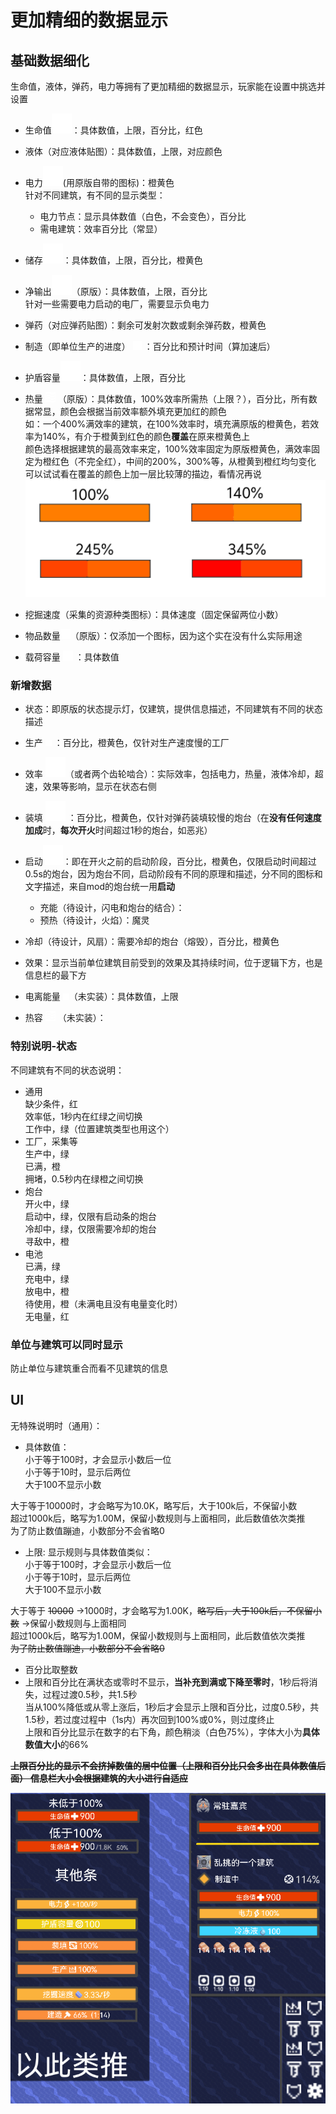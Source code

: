 # 更加精细的数据显示
## 基础数据细化
生命值，液体，弹药，电力等拥有了更加精细的数据显示，玩家能在设置中挑选并设置  
- 生命值![alt text](图/health.png)：具体数值，上限，百分比，红色  

- 液体（对应液体贴图）：具体数值，上限，对应颜色  
- 电力![alt text](图/lighting.png)(用原版自带的图标)：橙黄色  
针对不同建筑，有不同的显示类型：  
  - 电力节点：显示具体数值（白色，不会变色），百分比  
  - 需电建筑：效率百分比（常显）
- 储存![alt text](图/battery.png)：具体数值，上限，百分比，橙黄色
- 净输出![alt text](图/lighting.png)（原版）：具体数值，上限，百分比  
针对一些需要电力启动的电厂，需要显示负电力
- 弹药（对应弹药贴图）：剩余可发射次数或剩余弹药数，橙黄色
- 制造（即单位生产的进度） ![alt text](图/hammer.png) ：百分比和预计时间（算加速后）
- 护盾容量![alt text](图/shields.png)：具体数值，上限，百分比
- 热量 ![alt text](图/heat.png) （原版）：具体数值，100%效率所需热（上限？），百分比，所有数据常显，颜色会根据当前效率额外填充更加红的颜色  
如：一个400%满效率的建筑，在100%效率时，填充满原版的橙黄色，若效率为140%，有介于橙黄到红色的颜色**覆盖**在原来橙黄色上  
颜色选择根据建筑的最高效率来定，100%效率固定为原版橙黄色，满效率固定为橙红色（不完全红），中间的200%，300%等，从橙黄到橙红均匀变化  
可以试试看在覆盖的颜色上加一层比较薄的描边，看情况再说
![alt text](图/热量条.png)
- 挖掘速度（采集的资源种类图标）：具体速度（固定保留两位小数）
- 物品数量![alt text](图/totalitem.png)（原版）：仅添加一个图标，因为这个实在没有什么实际用途
- 载荷容量 ![alt text](图/loadcapacity.png) ：具体数值
### 新增数据
- 状态：即原版的状态提示灯，仅建筑，提供信息描述，不同建筑有不同的状态描述
- 生产 ![alt text](图/crafting.png) ：百分比，橙黄色，仅针对生产速度慢的工厂
- 效率 ![alt text](图/efficiency.png)（或者两个齿轮啮合）：实际效率，包括电力，热量，液体冷却，超速，效果等影响，显示在状态右侧
- 装填 ![alt text](图/ammunition-reloading.png) ：百分比，橙黄色，仅针对弹药装填较慢的炮台（在**没有任何速度加成**时，**每次开火**时间超过1秒的炮台，如恶兆）
- 启动![alt text](图/clock.png)：即在开火之前的启动阶段，百分比，橙黄色，仅限启动时间超过0.5s的炮台，因为炮台不同，启动阶段有不同的原理和描述，分不同的图标和文字描述，来自mod的炮台统一用**启动**  
  -  充能（待设计，闪电和炮台的结合）：
  -  预热（待设计，火焰）：魔灵

- 冷却（待设计，风扇）：需要冷却的炮台（熔毁），百分比，橙黄色
- 效果：显示当前单位建筑目前受到的效果及其持续时间，位于逻辑下方，也是信息栏的最下方
- 电离能量 ![alt text](图/power.png)（未实装）：具体数值，上限

- 热容 ![alt text](图/heat.png) （未实装）：

### 特别说明-状态
不同建筑有不同的状态说明：  
- 通用  
缺少条件，红  
效率低，1秒内在红绿之间切换  
工作中，绿（位置建筑类型也用这个）
- 工厂，采集等  
生产中，绿  
已满，橙  
拥堵，0.5秒内在绿橙之间切换
- 炮台  
开火中，绿  
启动中，绿，仅限有启动条的炮台  
冷却中，绿，仅限需要冷却的炮台  
寻敌中，橙  
- 电池  
已满，绿  
充电中，绿    
放电中，橙   
待使用，橙（未满电且没有电量变化时）  
无电量，红
### 单位与建筑可以同时显示
防止单位与建筑重合而看不见建筑的信息  
## UI
无特殊说明时（通用）：    
- 具体数值：  
小于等于100时，才会显示小数后一位  
小于等于10时，显示后两位  
大于100不显示小数  

大于等于10000时，才会略写为10.0K，略写后，大于100k后，不保留小数  
超过1000k后，略写为1.00M，保留小数规则与上面相同，此后数值依次类推   
为了防止数值蹦迪，小数部分不会省略0  

- 上限: 显示规则与具体数值类似：  
小于等于100时，才会显示小数后一位  
小于等于10时，显示后两位  
大于100不显示小数  

大于等于 ~~10000~~ ->1000时，才会略写为1.00K，~~略写后，大于100k后，不保留小数~~ ->保留小数规则与上面相同  
超过1000k后，略写为1.00M，保留小数规则与上面相同，此后数值依次类推   
~~为了防止数值蹦迪，小数部分不会省略0~~  

- 百分比取整数  
- 上限和百分比在满状态或零时不显示，**当补充到满或下降至零时**，1秒后将消失，过程过渡0.5秒，共1.5秒  
当从100%降低或从零上涨后，1秒后才会显示上限和百分比，过度0.5秒，共1.5秒，若过度过程中（1s内）再次回到100%或0%，则过度终止  
上限和百分比显示在数字的右下角，颜色稍淡（白色75%），字体大小为**具体数值大小**的66%

~~**上限百分比的显示不会挤掉数值的居中位置（上限和百分比只会多出在具体数值后面）**
**信息栏大小会根据建筑的大小进行自适应**~~
  
![alt text](图/信息栏.png)
